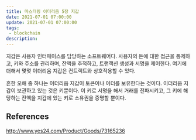 ```yaml
---
title: 마스터링 이더리움 5장 지갑
date: 2021-07-01 07:00:00
update: 2021-07-01 07:00:00
tags:
 - blockchain
description:
---
```


지갑은 사용자 인터페이스를 담당하는 소프트웨어다. 사용자의 돈에 대한 접근을 통제하고, 키와 주소를 관리하며, 잔액을 추적하고, 트랜잭션 생성과 서명을 제어한다. 여기에 더해서 몇몇 이더리움 지갑은 컨트랙트와 상호작용할 수 있다.

흔한 오해 중 하나는 이더리움 지갑이 토큰이나 이더를 보유한다는 것이다. 이더리움 지갑이 보관하고 있는 것은 키뿐이다. 이 키로 서명을 해서 거래를 전파시키고, 그 키에 해당하는 잔액을 지갑에 있는 키로 소유권을 증명할 뿐이다.

## References

http://www.yes24.com/Product/Goods/73165236
